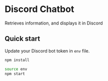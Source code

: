 # Discord Chatbot
Retrieves information, and displays it in Discord  

## Quick start
Update your Discord bot token in `env` file.

```bash
npm install

source env
npm start
```
